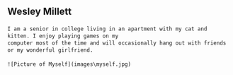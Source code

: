 ## Wesley Millett
    I am a senior in college living in an apartment with my cat and kitten. I enjoy playing games on my
    computer most of the time and will occasionally hang out with friends or my wonderful girlfriend.
    
    ![Picture of Myself](images\myself.jpg)